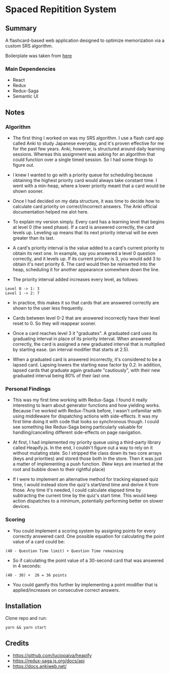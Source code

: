 # Spaced Repitition System

## Summary

A flashcard-based web application designed to optimize memorization via a custom SRS algorithm.

Boilerplate was taken from [here](https://github.com/mCodex/react-redux-saga-boilerplate)

### Main Dependencies

- React
- Redux
- Redux-Saga
- Semantic UI

## Notes

### Algorithm

- The first thing I worked on was my SRS algorithm. I use a flash card app called Anki to study Japanese everyday, and it's proven effective for me for the past few years. Anki, however, is structured around daily learning sessions. Whereas this assignment was asking for an algorithm that could function over a single timed session. So I had some things to figure out.

- I knew I wanted to go with a priority queue for scheduling because obtaining the highest priority card would always take constant time. I went with a min-heap, where a lower priority meant that a card would be shown sooner.

- Once I had decided on my data structure, it was time to decide how to calculate card priority on correct/incorrect answers. The Anki official documentation helped me alot here.

- To explain my version simply. Every card has a learning level that begins at level 0 (the seed phase). If a card is answered correctly, the card levels up. Leveling up means that its next priority interval will be even greater than its last.

- A card's priority interval is the value added to a card's current priority to obtain its next one. In example, say you answered a level 0 question correctly, and it levels up. If its current priority is 3, you would add 3 to obtain it's next priority 6. The card would then be reinserted into the heap, scheduling it for another appearance somewhere down the line.

- The priority interval added increases every level, as follows:

```
Level 0 -> 1: 3
Level 1 -> 2: 7
```

- In practice, this makes it so that cards that are answered correctly are shown to the user less frequently.

- Cards between level 0-2 that are answered incorrectly have their level reset to 0. So they will reappear sooner.

- Once a card reaches level 3 it "graduates". A graduated card uses its graduating interval in place of its priority interval. When answered correctly, the card is assigned a new graduated interval that is multiplied by starting ease. (an interval modifier that starts at 2.5).

- When a graduated card is answered incorrectly, it's considered to be a lapsed card. Lapsing lowers the starting ease factor by 0.2. In addition, lapsed cards that graduate again graduate "cautiously", with their new graduated interval being 80% of their last one.

### Personal Findings

- This was my first time working with Redux-Saga. I found it really interesting to learn about generator functions and how yielding works. Because I've worked with Redux-Thunk before, I wasn't unfamiliar with using middleware for dispatching actions with side-effects. It was my first time doing it with code that looks so synchronous though. I could see something like Redux-Saga being particularly valuable for handling/cancelling different side-effects on page navigation.

- At first, I had implemented my priority queue using a third-party library called Heapify.js. In the end, I couldn't figure out a way to rely on it without mutating state. So I stripped the class down its two core arrays (keys and priorities) and stored those both in the store. Then it was just a matter of implementing a push function. (New keys are inserted at the root and bubble down to their rightful place)

- If I were to implement an alternative method for tracking elapsed quiz time, I would instead store the quiz's start/end time and derive it from those. Any time it's needed, I could calculate elapsed time by subtracting the current time by the quiz's start time. This would keep action dispatches to a minimum, potentially performing better on slower devices.

### Scoring

- You could implement a scoring system by assigning points for every correctly answered card.
  One possible equation for calculating the point value of a card could be:

```
(40 - Question Time limit) + Question Time remaining
```

- So if calculating the point value of a 30-second card that was answered in 4 seconds:

```
(40 - 30) +  26 = 36 points
```

- You could gamify this further by implementing a point modifier that is applied/increases on consecutive correct answers.

## Installation

Clone repo and run:

```
yarn && yarn start
```

## Credits

- https://github.com/luciopaiva/heapify
- https://redux-saga.js.org/docs/api
- https://docs.ankiweb.net/
